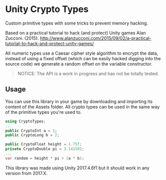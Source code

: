 # Unity Crypto Types
Custom primitive types with some tricks to prevent memory hacking.

Based on a practical tutorial to hack (and protect) Unity games Alan Zucconi. (2015).
http://www.alanzucconi.com/2015/09/02/a-practical-tutorial-to-hack-and-protect-unity-games/

All numeric types use a Caesar cipher style algorithm to encrypt the data, instead of using a fixed offset (which can be easily hacked digging into the source code) we generate a random offset on the variable constructor.

> NOTICE: The API is a work in progress and has not be totally tested.

## Usage

You can use this library in your game by downloading and importing its content of the Assets folder. All crypto types can be used in the same way of the primitive types you're used to.

```C#
using CryptoTypes;
...
public CryptoInt a = 1;
public CryptoLong b = 2;

public CryptoFloat height = 1.75f;
private CryptoDouble pi = 3.141592;
...
var random = height * pi + (a * b);
```

This library was made using Unity 2017.4.6f1 but it should work in any version from 2017.X.
